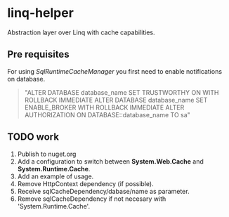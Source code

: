 # linq-helper
Abstraction layer over Linq with cache capabilities.

## Pre requisites
For using _SqlRuntimeCacheManager_ you first need to enable notifications on database.

>"ALTER DATABASE database_name SET TRUSTWORTHY ON WITH ROLLBACK IMMEDIATE
ALTER DATABASE database_name SET ENABLE_BROKER WITH ROLLBACK IMMEDIATE
ALTER AUTHORIZATION ON DATABASE::database_name TO sa"

## TODO work
1. Publish to nuget.org
2. Add a configuration to switch between **System.Web.Cache** and **System.Runtime.Cache**.
3. Add an example of usage.
4. Remove HttpContext dependency (if possible).
5. Receive sqlCacheDependency/dabase/name as parameter.
6. Remove sqlCacheDependency if not necesary with 'System.Runtime.Cache'.